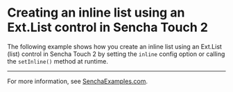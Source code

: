 # Creating an inline list using an Ext.List control in Sencha Touch 2 #

The following example shows how you create an inline list using an Ext.List (list) control in Sencha Touch 2 by setting the `inline` config option or calling the `setInline()` method at runtime.

---

For more information, see [SenchaExamples.com](http://senchaexamples.com/2012/03/15/creating-an-inline-list-using-an-ext-list-control-in-sencha-touch-2/).

